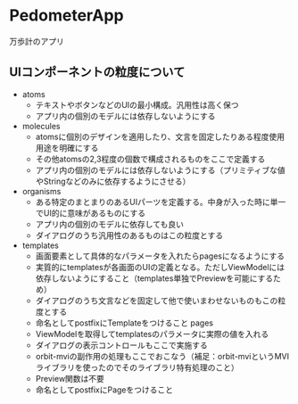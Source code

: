 # PedometerApp
万歩計のアプリ

## UIコンポーネントの粒度について
- atoms
    - テキストやボタンなどのUIの最小構成。汎用性は高く保つ
    - アプリ内の個別のモデルには依存しないようにする
- molecules
    - atomsに個別のデザインを適用したり、文言を固定したりある程度使用用途を明確にする
    - その他atomsの2,3程度の個数で構成されるものをここで定義する
    - アプリ内の個別のモデルには依存しないようにする（プリミティブな値やStringなどのみに依存するようにさせる）
- organisms
    - ある特定のまとまりのあるUIパーツを定義する。中身が入った時に単一でUI的に意味があるものにする
    - アプリ内の個別のモデルに依存しても良い
    - ダイアログのうち汎用性のあるものはこの粒度とする
- templates
    - 画面要素として具体的なパラメータを入れたらpagesになるようにする
    - 実質的にtemplatesが各画面のUIの定義となる。ただしViewModelには依存しないようにすること（templates単独でPreviewを可能にするため）
    - ダイアログのうち文言などを固定して他で使いまわせないものもこの粒度とする
    - 命名としてpostfixにTemplateをつけること
pages
    - ViewModelを取得してtemplatesのパラメータに実際の値を入れる
    - ダイアログの表示コントロールもここで実施する
    - orbit-mviの副作用の処理もここでおこなう（補足：orbit-mviというMVIライブラリを使ったのでそのライブラリ特有処理のこと）
    - Preview関数は不要
    - 命名としてpostfixにPageをつけること






